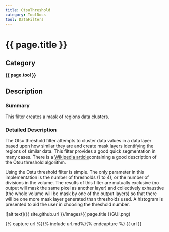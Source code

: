 ```yaml
---
title: OtsuThreshold
category: ToolDocs 
tool: DataFilters 
---
```


# {{ page.title }} 

## Category

**{{ page.tool }}**

## Description

### Summary

This filter creates a mask of regions data clusters.

### Detailed Description

The Otsu threshold filter attempts to cluster data values in a data layer based upon how similar they are and create mask layers identifying the regions of similar data. This filter provides a good quick segmentation in many cases. There is a [Wikipedia article](http://en.wikipedia.org/wiki/Otsu%27s_method)containing a good description of the Otsu threshold algorithm.

Using the Ostu threshold filter is simple. The only parameter in this implementation is the number of thresholds (1 to 4), or the number of divisions in the volume. The results of this filter are mutually exclusive (no output will mask the same pixel as another layer) and collectively exhaustive (the whole volume will be mask by one of the output layers) so that there will be one more mask layer generated than thresholds used. A histogram is presented to aid the user in choosing the threshold number.

![alt text]({{ site.github.url }}/images/{{ page.title }}GUI.png)

{% capture url %}{% include url.md%}{% endcapture %}
{{ url }}

